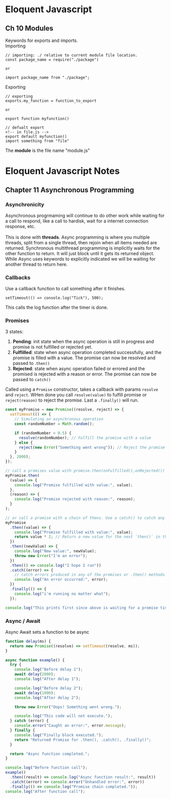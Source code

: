 # Eloquent Javascript

## Ch 10 Modules

Keywords for exports and imports. <br>
Importing

```javascipt
// importing: ./ relative to current module file location.
const package_name = require("./package")

or

import package_name from "./package";

```

Exporting

```
// exporting
exports.my_function = function_to_export

or

export function myfunction()

// defualt export
<!-- in file.js -->
export default myfunction()
import something from "file"
```

The **module** is the file name "module.js"

# Eloquent Javascript Notes

## Chapter 11 Asynchronous Programming

### Asynchronicity

Asynchronous progrmaming will continue to do other work while waiting for a call to respond, like a call to hardisk, wait for a internet connection response, etc.
<br>
<br>
This is done with **threads**. Async programming is where you multiple threads, split from a single thread, then rejoin when all items needed are returned. Synchronous multithread programming is implicitly waits for the other function to return. It will just block until it gets its returned object. While Async uses keywords to explicitly indicated we will be waiting for another thread to return here.

### Callbacks

Use a callback function to call something after it finishes.

```
setTimeout(() => console.log("Tick"), 500);
```

This calls the log function after the timer is done.

### Promises

3 states: <br>

1. **Pending**: init state when the async operation is still in progress and promise is not fulfilled or rejected yet.
2. **Fulflilled**: state when async operation completed successfully, and the promise is filled with a value. The promise can now be resolved and passed to .`then()`
3. **Rejected**: state when async operation failed or errored and the promised is rejected with a reason or error. The promise can now be passed to `catch()`

Called using a `Promise` constructor, takes a callback with params `resolve` and `reject`. WHen done you call `resolve(value)` to fulfill promise or `reject(reason)` to reject the promise. Last a `.finally()` will run.

```javascript
const myPromise = new Promise((resolve, reject) => {
  setTimeout(() => {
    // Simulating an asynchronous operation
    const randomNumber = Math.random();

    if (randomNumber < 0.5) {
      resolve(randomNumber); // Fulfill the promise with a value
    } else {
      reject(new Error("Something went wrong")); // Reject the promise with an error
    }
  }, 2000);
});

// call a promises value with promise.then(onFulfilled(),onRejected())
myPromise.then(
  (value) => {
    console.log("Promise fulfilled with value:", value);
  },
  (reason) => {
    console.log("Promise rejected with reason:", reason);
  }
);

// or call a promise with a chain of thens. Use a catch() to catch any errors and recover
myPromise
  .then((value) => {
    console.log("Promise fulfilled with value:", value);
    return value * 2; // Return a new value for the next `then()` in the chain
  })
  .then((newValue) => {
    console.log("New value:", newValue);
    throw new Error("I'm an error");
  })
  .then(() => console.log("I hope I run"))
  .catch((error) => {
    // catch errors produced in any of the promises or .then() methods
    console.log("An error occurred:", error);
  })
  .finally(() => {
    console.log("i'm running no matter what");
  });

console.log("This prints first since above is waiting for a promise timeout");
```

### Async / Await

Async Await sets a function to be async

```javascript
function delay(ms) {
  return new Promise((resolve) => setTimeout(resolve, ms));
}

async function example() {
  try {
    console.log("Before delay 1");
    await delay(2000);
    console.log("After delay 1");

    console.log("Before delay 2");
    await delay(1000);
    console.log("After delay 2");

    throw new Error("Oops! Something went wrong.");

    console.log("This code will not execute.");
  } catch (error) {
    console.error("Caught an error:", error.message);
  } finally {
    console.log("Finally block executed.");
    return "Returned Promise for .then(), .catch(), .finally()";
  }

  return "Async function completed.";
}

console.log("Before function call");
example()
  .then((result) => console.log("Async function result:", result))
  .catch((error) => console.error("Unhandled error:", error))
  .finally(() => console.log("Promise chain completed."));
console.log("After function call");
```
